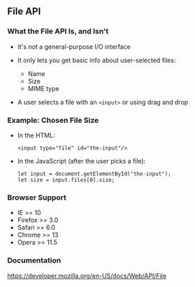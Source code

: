## File API

### What the File API Is, and Isn't

  * It's *not* a general-purpose I/O interface

  * It only lets you get basic info about user-selected files:
    - Name
    - Size
    - MIME type

  * A user selects a file with an `<input>` or using drag and drop

### Example: Chosen File Size

  * In the HTML:

    ~~~ {.html}
    <input type="file" id="the-input"/>
    ~~~

  * In the JavaScript (after the user picks a file):

    ~~~ {.javascript}
    let input = document.getElementById("the-input");
    let size = input.files[0].size;
    ~~~

### Browser Support

  - IE      >= 10
  - Firefox >= 3.0
  - Safari  >= 6.0
  - Chrome  >= 13
  - Opera   >= 11.5


<div class="notes">

### Documentation

<https://developer.mozilla.org/en-US/docs/Web/API/File>

</div>
